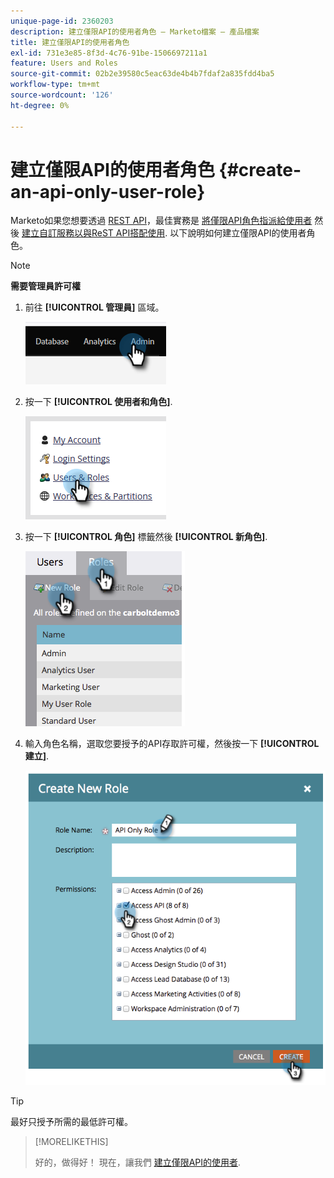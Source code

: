 ```yaml
---
unique-page-id: 2360203
description: 建立僅限API的使用者角色 — Marketo檔案 — 產品檔案
title: 建立僅限API的使用者角色
exl-id: 731e3e85-8f3d-4c76-91be-1506697211a1
feature: Users and Roles
source-git-commit: 02b2e39580c5eac63de4b4b7fdaf2a835fdd4ba5
workflow-type: tm+mt
source-wordcount: '126'
ht-degree: 0%

---
```


# 建立僅限API的使用者角色 {#create-an-api-only-user-role}

Marketo如果您想要透過 [REST API](https://developers.marketo.com/documentation/rest/)，最佳實務是 [將僅限API角色指派給使用者](/help/marketo/product-docs/administration/users-and-roles/create-an-api-only-user.md) 然後 [建立自訂服務以與ReST API搭配使用](/help/marketo/product-docs/administration/additional-integrations/create-a-custom-service-for-use-with-rest-api.md). 以下說明如何建立僅限API的使用者角色。

>[!NOTE]
>
>**需要管理員許可權**

1. 前往 **[!UICONTROL 管理員]** 區域。

   ![](assets/create-an-api-only-user-role-1.png)

1. 按一下 **[!UICONTROL 使用者和角色]**.

   ![](assets/create-an-api-only-user-role-2.png)

1. 按一下 **[!UICONTROL 角色]** 標籤然後 **[!UICONTROL 新角色]**.

   ![](assets/create-an-api-only-user-role-3.png)

1. 輸入角色名稱，選取您要授予的API存取許可權，然後按一下 **[!UICONTROL 建立]**.

   ![](assets/create-an-api-only-user-role-4.png)

>[!TIP]
>
>最好只授予所需的最低許可權。

>[!MORELIKETHIS]
>
>好的，做得好！ 現在，讓我們 [建立僅限API的使用者](/help/marketo/product-docs/administration/users-and-roles/create-an-api-only-user.md).
